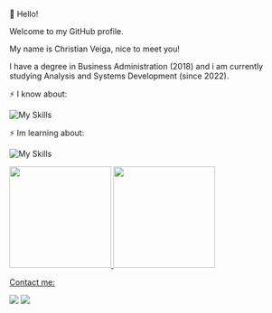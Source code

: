 👋 Hello!

Welcome to my GitHub profile.

My name is Christian Veiga, nice to meet you!

I have a degree in Business Administration (2018) and i am currently studying Analysis and Systems Development (since 2022).

⚡ I know about:

![My Skills](https://skillicons.dev/icons?i=html,css,js,git,github)

⚡ Im learning about:

![My Skills](https://skillicons.dev/icons?i=js,nodejs,react,bootstrap,php,laravel,mysql)

<div>
<a href="https://github.com/christiangv92">
<img height="180em" src="https://github-readme-stats.vercel.app/api/top-langs/?username=christiangv92&layout=compact&langs_count=7&theme=dracula"/>
<img height="180em" src="https://github-readme-stats.vercel.app/api?username=christiangv92&show_icons=true&theme=dracula&include_all_commits=true&count_private=true"/>
</div>

Contact me:

<div>
<a href = "mailto:christian.veiga92@gmail.com"><img src="https://img.shields.io/badge/Gmail-D14836?style=for-the-badge&logo=gmail&logoColor=white" target="_blank"></a>
<a href="https://www.linkedin.com/in/christianveiga/" target="_blank"><img src="https://img.shields.io/badge/-LinkedIn-%230077B5?style=for-the-badge&logo=linkedin&logoColor=white" target="_blank"></a>   
</div>
